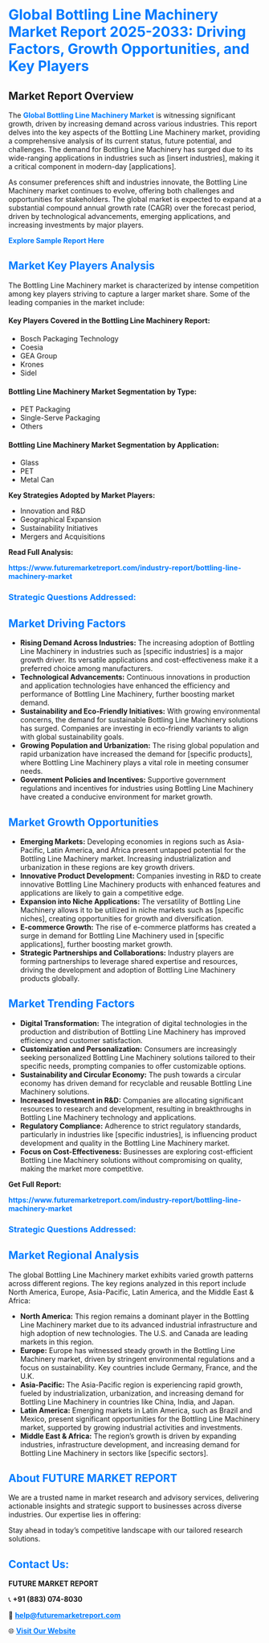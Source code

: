 <h1 style="color: #007BFF;">Global Bottling Line Machinery Market Report 2025-2033: Driving Factors, Growth Opportunities, and Key Players</h1>

<section id="overview">
<h2>Market Report Overview</h2>
<p>The <a href="https://www.futuremarketreport.com/industry-report/bottling-line-machinery-market" style="color: #007BFF; text-decoration: none;"><strong>Global Bottling Line Machinery Market</strong></a> is witnessing significant growth, driven by increasing demand across various industries. This report delves into the key aspects of the Bottling Line Machinery market, providing a comprehensive analysis of its current status, future potential, and challenges. The demand for Bottling Line Machinery has surged due to its wide-ranging applications in industries such as [insert industries], making it a critical component in modern-day [applications].</p>
<p>As consumer preferences shift and industries innovate, the Bottling Line Machinery market continues to evolve, offering both challenges and opportunities for stakeholders. The global market is expected to expand at a substantial compound annual growth rate (CAGR) over the forecast period, driven by technological advancements, emerging applications, and increasing investments by major players.</p>
</section>

<section id="overview">
<p><a href="https://www.futuremarketreport.com/request-sample/reportId=64059" style="color: #007BFF; text-decoration: none;"><strong>Explore Sample Report Here</strong></a></p>
</section>

<section id="key-players">
<h2 style="color: #007BFF;">Market Key Players Analysis</h2>
<p>The Bottling Line Machinery market is characterized by intense competition among key players striving to capture a larger market share. Some of the leading companies in the market include:</p>
<h4>Key Players Covered in the Bottling Line Machinery Report:</h4>
<ul><li>Bosch Packaging Technology</li><li>Coesia</li><li>GEA Group</li><li>Krones</li><li>Sidel</li></ul>
<h4>Bottling Line Machinery Market Segmentation by Type:</h4>
<ul><li>PET Packaging</li><li>Single-Serve Packaging</li><li>Others</li></ul>

<h4>Bottling Line Machinery Market Segmentation by Application:</h4>
<ul><li>Glass</li><li>PET</li><li>Metal Can</li></ul>
<p><strong>Key Strategies Adopted by Market Players:</strong></p>
<ul>
<li>Innovation and R&D</li>
<li>Geographical Expansion</li>
<li>Sustainability Initiatives</li>
<li>Mergers and Acquisitions</li>
</ul>
</section>

<section>
<p><strong>Read Full Analysis: </strong></p><a href="https://www.futuremarketreport.com/industry-report/bottling-line-machinery-market" style="color: #007BFF; text-decoration: none;"><strong>https://www.futuremarketreport.com/industry-report/bottling-line-machinery-market</strong></a>
<h3 style="color: #007BFF;">Strategic Questions Addressed:</h3>
</section>

<section id="driving-factors">
<h2 style="color: #007BFF;">Market Driving Factors</h2>
<ul>
<li><strong>Rising Demand Across Industries:</strong> The increasing adoption of Bottling Line Machinery in industries such as [specific industries] is a major growth driver. Its versatile applications and cost-effectiveness make it a preferred choice among manufacturers.</li>
<li><strong>Technological Advancements:</strong> Continuous innovations in production and application technologies have enhanced the efficiency and performance of Bottling Line Machinery, further boosting market demand.</li>
<li><strong>Sustainability and Eco-Friendly Initiatives:</strong> With growing environmental concerns, the demand for sustainable Bottling Line Machinery solutions has surged. Companies are investing in eco-friendly variants to align with global sustainability goals.</li>
<li><strong>Growing Population and Urbanization:</strong> The rising global population and rapid urbanization have increased the demand for [specific products], where Bottling Line Machinery plays a vital role in meeting consumer needs.</li>
<li><strong>Government Policies and Incentives:</strong> Supportive government regulations and incentives for industries using Bottling Line Machinery have created a conducive environment for market growth.</li>
</ul>
</section>

<section id="growth-opportunities">
<h2 style="color: #007BFF;">Market Growth Opportunities</h2>
<ul>
<li><strong>Emerging Markets:</strong> Developing economies in regions such as Asia-Pacific, Latin America, and Africa present untapped potential for the Bottling Line Machinery market. Increasing industrialization and urbanization in these regions are key growth drivers.</li>
<li><strong>Innovative Product Development:</strong> Companies investing in R&D to create innovative Bottling Line Machinery products with enhanced features and applications are likely to gain a competitive edge.</li>
<li><strong>Expansion into Niche Applications:</strong> The versatility of Bottling Line Machinery allows it to be utilized in niche markets such as [specific niches], creating opportunities for growth and diversification.</li>
<li><strong>E-commerce Growth:</strong> The rise of e-commerce platforms has created a surge in demand for Bottling Line Machinery used in [specific applications], further boosting market growth.</li>
<li><strong>Strategic Partnerships and Collaborations:</strong> Industry players are forming partnerships to leverage shared expertise and resources, driving the development and adoption of Bottling Line Machinery products globally.</li>
</ul>
</section>

<section id="trending-factors">
<h2 style="color: #007BFF;">Market Trending Factors</h2>
<ul>
<li><strong>Digital Transformation:</strong> The integration of digital technologies in the production and distribution of Bottling Line Machinery has improved efficiency and customer satisfaction.</li>
<li><strong>Customization and Personalization:</strong> Consumers are increasingly seeking personalized Bottling Line Machinery solutions tailored to their specific needs, prompting companies to offer customizable options.</li>
<li><strong>Sustainability and Circular Economy:</strong> The push towards a circular economy has driven demand for recyclable and reusable Bottling Line Machinery solutions.</li>
<li><strong>Increased Investment in R&D:</strong> Companies are allocating significant resources to research and development, resulting in breakthroughs in Bottling Line Machinery technology and applications.</li>
<li><strong>Regulatory Compliance:</strong> Adherence to strict regulatory standards, particularly in industries like [specific industries], is influencing product development and quality in the Bottling Line Machinery market.</li>
<li><strong>Focus on Cost-Effectiveness:</strong> Businesses are exploring cost-efficient Bottling Line Machinery solutions without compromising on quality, making the market more competitive.</li>
</ul>
</section>

<section>
<p><strong>Get Full Report: </strong></p><a href="https://www.futuremarketreport.com/industry-report/bottling-line-machinery-market" style="color: #007BFF; text-decoration: none;"><strong>https://www.futuremarketreport.com/industry-report/bottling-line-machinery-market</strong></a>
<h3 style="color: #007BFF;">Strategic Questions Addressed:</h3>
</section>


<section id="regional-analysis">
<h2 style="color: #007BFF;">Market Regional Analysis</h2>
<p>The global Bottling Line Machinery market exhibits varied growth patterns across different regions. The key regions analyzed in this report include North America, Europe, Asia-Pacific, Latin America, and the Middle East & Africa:</p>
<ul>
<li><strong>North America:</strong> This region remains a dominant player in the Bottling Line Machinery market due to its advanced industrial infrastructure and high adoption of new technologies. The U.S. and Canada are leading markets in this region.</li>
<li><strong>Europe:</strong> Europe has witnessed steady growth in the Bottling Line Machinery market, driven by stringent environmental regulations and a focus on sustainability. Key countries include Germany, France, and the U.K.</li>
<li><strong>Asia-Pacific:</strong> The Asia-Pacific region is experiencing rapid growth, fueled by industrialization, urbanization, and increasing demand for Bottling Line Machinery in countries like China, India, and Japan.</li>
<li><strong>Latin America:</strong> Emerging markets in Latin America, such as Brazil and Mexico, present significant opportunities for the Bottling Line Machinery market, supported by growing industrial activities and investments.</li>
<li><strong>Middle East & Africa:</strong> The region’s growth is driven by expanding industries, infrastructure development, and increasing demand for Bottling Line Machinery in sectors like [specific sectors].</li>
</ul>
</section>

<footer>
<h2 style="color: #007BFF;">About FUTURE MARKET REPORT</h2>
<p>We are a trusted name in market research and advisory services, delivering actionable insights and strategic support to businesses across diverse industries. Our expertise lies in offering:</p>

<p>Stay ahead in today’s competitive landscape with our tailored research solutions.</p>

<h2 style="color: #007BFF;">Contact Us:</h2>
<p><strong>FUTURE MARKET REPORT</strong></p>
<p>📞 <strong>+91 (883) 074-8030</strong></p>
<p>📧 <strong><a href="mailto:help@futuremarketreport.com" style="color: #007BFF;">help@futuremarketreport.com</a></strong></p>
<p>🌐 <strong><a href="https://www.futuremarketreport.com/" style="color: #007BFF;">Visit Our Website</a></strong></p>
</footer>